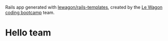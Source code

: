 Rails app generated with [lewagon/rails-templates](https://github.com/lewagon/rails-templates), created by the [Le Wagon coding bootcamp](https://www.lewagon.com) team.

# Hello team
